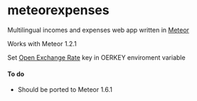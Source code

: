 # meteorexpenses
Multilingual incomes and expenses web app written in [Meteor](https://www.meteor.com)

Works with Meteor 1.2.1

Set [Open Exchange Rate](https://openexchangerates.org/) key in OERKEY enviroment variable

#### To do

* Should be ported to Meteor 1.6.1
